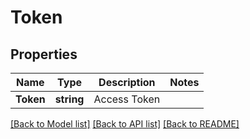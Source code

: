 # Token

## Properties

Name | Type | Description | Notes
------------ | ------------- | ------------- | -------------
**Token** | **string** | Access Token | 

[[Back to Model list]](../README.md#documentation-for-models) [[Back to API list]](../README.md#documentation-for-api-endpoints) [[Back to README]](../README.md)


